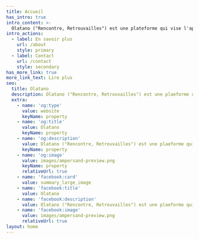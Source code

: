 ```yaml
---
title: Accueil
has_intro: true
intro_content: >-
  Olatano ("Rencontre, Retrouvailles") est une plateforme qui vise l'apprentissage de la langue et de l'histoire des Myènè.
intro_actions:
  - label: En savoir plus
    url: /about
    style: primary
  - label: Contact
    url: /contact
    style: secondary
has_more_link: true
more_link_text: Lire plus
seo:
  title: Olatano
  description: Olatano ("Rencontre, Retrouvailles") est une plaeforme qui vise l'apprentissage de l'histoire et de la langue Myènè à travers des textes, des images, des vidéos et tout autre support possible.
  extra:
    - name: 'og:type'
      value: website
      keyName: property
    - name: 'og:title'
      value: Olatano
      keyName: property
    - name: 'og:description'
      value: Olatano ("Rencontre, Retrouvailles") est une plaeforme qui vise l'apprentissage de l'histoire et de la langue Myènè à travers des textes, des images, des vidéos et tout autre support possible.
      keyName: property
    - name: 'og:image'
      value: images/ampersand-preview.png
      keyName: property
      relativeUrl: true
    - name: 'facebook:card'
      value: summary_large_image
    - name: 'facebook:title'
      value: Olatano
    - name: 'facebook:description'
      value: Olatano ("Rencontre, Retrouvailles") est une plaeforme qui vise l'apprentissage de l'histoire et de la langue Myènè à travers des textes, des images, des vidéos et tout autre support possible.
    - name: 'facebook:image'
      value: images/ampersand-preview.png
      relativeUrl: true
layout: home
---
```

